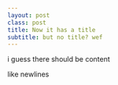 ```yaml
---
layout: post
class: post
title: Now it has a title
subtitle: but no title? wef
---
```

i guess there should be content

like newlines
